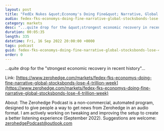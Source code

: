 ```yaml
---
layout: post
title: "FedEx Nukes &quot;Economy's Doing Fine&quot; Narrative, Global Stocks/Bonds Lose $4 Trillion In Week"
audio: fedex-fks-economys-doing-fine-narrative-global-stocksbonds-lose-4-trillion-week-0
category: markets
desc: "...quite drop for the &quot;strongest economic recovery in recent history&quot;..."
duration: 00:05:35
length: 335
datetime: Fri, 16 Sep 2022 20:00:00 +0000
tags: podcast
guid: fedex-fks-economys-doing-fine-narrative-global-stocksbonds-lose-4-trillion-week-0
order: 0
---
```

...quite drop for the &quot;strongest economic recovery in recent history&quot;...

Link: [https://www.zerohedge.com/markets/fedex-fks-economys-doing-fine-narrative-global-stocksbonds-lose-4-trillion-week](https://www.zerohedge.com/markets/fedex-fks-economys-doing-fine-narrative-global-stocksbonds-lose-4-trillion-week)

About: The Zerohedge Podcast is a non-commercial, automated program, designed to give people a way to get news from Zerohedge in an audio format.  I am actively working on tweaking and improving the setup to create a better listening experience (September 2022).  Suggestions are welcome: [zerohedgePodcast@outlook.com](mailto:zerohedgePodcast@outlook.com)
